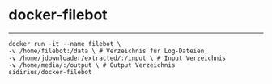 # docker-filebot
---

    docker run -it --name filebot \
    -v /home/filebot:/data \ # Verzeichnis für Log-Dateien
    -v /home/jdownloader/extracted/:/input \ # Input Verzeichnis
    -v /home/media/:/output \ # Output Verzeichnis
    sidirius/docker-filebot
